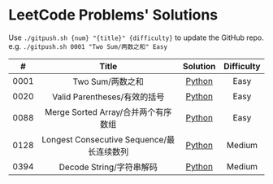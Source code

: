 # LeetCode Problems' Solutions

Use `./gitpush.sh {num} "{title}" {difficulty}` to update the GitHub repo.  
e.g. `./gitpush.sh 0001 "Two Sum/两数之和" Easy`

|#|Title|Solution|Difficulty|
|:-:|:-:|:-:|:-:|
| 0001 | Two Sum/两数之和 | [Python](https://github.com/YanY-Henry/LeetCode/blob/main/code/0001.py) | Easy |
| 0020 | Valid Parentheses/有效的括号 | [Python](https://github.com/YanY-Henry/LeetCode/blob/main/code/0020.py) | Easy |
| 0088 | Merge Sorted Array/合并两个有序数组 | [Python](https://github.com/YanY-Henry/LeetCode/blob/main/code/0088.py) | Easy |
| 0128 | Longest Consecutive Sequence/最长连续数列 | [Python](https://github.com/YanY-Henry/LeetCode/blob/main/code/0128.py) | Medium |
| 0394 | Decode String/字符串解码 | [Python](https://github.com/YanY-Henry/LeetCode/blob/main/code/0394.py) | Medium |
